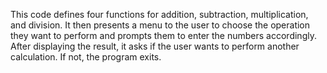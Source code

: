 This code defines four functions for addition, subtraction, multiplication, and division. It then presents a menu to the user to choose the operation they want to perform and prompts them to enter the numbers accordingly. After displaying the result, it asks if the user wants to perform another calculation. If not, the program exits.
